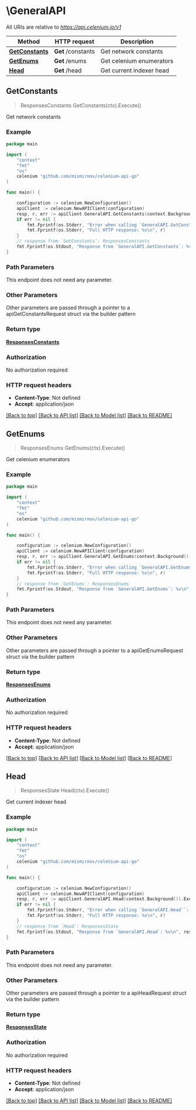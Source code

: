 # \GeneralAPI

All URIs are relative to *https://api.celenium.io/v1*

Method | HTTP request | Description
------------- | ------------- | -------------
[**GetConstants**](GeneralAPI.md#GetConstants) | **Get** /constants | Get network constants
[**GetEnums**](GeneralAPI.md#GetEnums) | **Get** /enums | Get celenium enumerators
[**Head**](GeneralAPI.md#Head) | **Get** /head | Get current indexer head



## GetConstants

> ResponsesConstants GetConstants(ctx).Execute()

Get network constants



### Example

```go
package main

import (
	"context"
	"fmt"
	"os"
	celenium "github.com/mismirnov/celenium-api-go"
)

func main() {

	configuration := celenium.NewConfiguration()
	apiClient := celenium.NewAPIClient(configuration)
	resp, r, err := apiClient.GeneralAPI.GetConstants(context.Background()).Execute()
	if err != nil {
		fmt.Fprintf(os.Stderr, "Error when calling `GeneralAPI.GetConstants``: %v\n", err)
		fmt.Fprintf(os.Stderr, "Full HTTP response: %v\n", r)
	}
	// response from `GetConstants`: ResponsesConstants
	fmt.Fprintf(os.Stdout, "Response from `GeneralAPI.GetConstants`: %v\n", resp)
}
```

### Path Parameters

This endpoint does not need any parameter.

### Other Parameters

Other parameters are passed through a pointer to a apiGetConstantsRequest struct via the builder pattern


### Return type

[**ResponsesConstants**](ResponsesConstants.md)

### Authorization

No authorization required

### HTTP request headers

- **Content-Type**: Not defined
- **Accept**: application/json

[[Back to top]](#) [[Back to API list]](../README.md#documentation-for-api-endpoints)
[[Back to Model list]](../README.md#documentation-for-models)
[[Back to README]](../README.md)


## GetEnums

> ResponsesEnums GetEnums(ctx).Execute()

Get celenium enumerators



### Example

```go
package main

import (
	"context"
	"fmt"
	"os"
	celenium "github.com/mismirnov/celenium-api-go"
)

func main() {

	configuration := celenium.NewConfiguration()
	apiClient := celenium.NewAPIClient(configuration)
	resp, r, err := apiClient.GeneralAPI.GetEnums(context.Background()).Execute()
	if err != nil {
		fmt.Fprintf(os.Stderr, "Error when calling `GeneralAPI.GetEnums``: %v\n", err)
		fmt.Fprintf(os.Stderr, "Full HTTP response: %v\n", r)
	}
	// response from `GetEnums`: ResponsesEnums
	fmt.Fprintf(os.Stdout, "Response from `GeneralAPI.GetEnums`: %v\n", resp)
}
```

### Path Parameters

This endpoint does not need any parameter.

### Other Parameters

Other parameters are passed through a pointer to a apiGetEnumsRequest struct via the builder pattern


### Return type

[**ResponsesEnums**](ResponsesEnums.md)

### Authorization

No authorization required

### HTTP request headers

- **Content-Type**: Not defined
- **Accept**: application/json

[[Back to top]](#) [[Back to API list]](../README.md#documentation-for-api-endpoints)
[[Back to Model list]](../README.md#documentation-for-models)
[[Back to README]](../README.md)


## Head

> ResponsesState Head(ctx).Execute()

Get current indexer head



### Example

```go
package main

import (
	"context"
	"fmt"
	"os"
	celenium "github.com/mismirnov/celenium-api-go"
)

func main() {

	configuration := celenium.NewConfiguration()
	apiClient := celenium.NewAPIClient(configuration)
	resp, r, err := apiClient.GeneralAPI.Head(context.Background()).Execute()
	if err != nil {
		fmt.Fprintf(os.Stderr, "Error when calling `GeneralAPI.Head``: %v\n", err)
		fmt.Fprintf(os.Stderr, "Full HTTP response: %v\n", r)
	}
	// response from `Head`: ResponsesState
	fmt.Fprintf(os.Stdout, "Response from `GeneralAPI.Head`: %v\n", resp)
}
```

### Path Parameters

This endpoint does not need any parameter.

### Other Parameters

Other parameters are passed through a pointer to a apiHeadRequest struct via the builder pattern


### Return type

[**ResponsesState**](ResponsesState.md)

### Authorization

No authorization required

### HTTP request headers

- **Content-Type**: Not defined
- **Accept**: application/json

[[Back to top]](#) [[Back to API list]](../README.md#documentation-for-api-endpoints)
[[Back to Model list]](../README.md#documentation-for-models)
[[Back to README]](../README.md)

